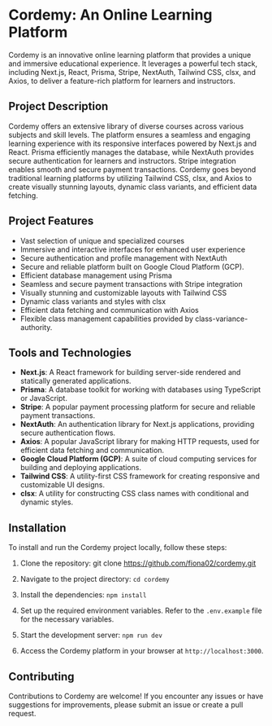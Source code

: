 # Cordemy: An Online Learning Platform

Cordemy is an innovative online learning platform that provides a unique and immersive educational experience. It leverages a powerful tech stack, including Next.js, React, Prisma, Stripe, NextAuth, Tailwind CSS, clsx, and Axios, to deliver a feature-rich platform for learners and instructors.

## Project Description

Cordemy offers an extensive library of diverse courses across various subjects and skill levels. The platform ensures a seamless and engaging learning experience with its responsive interfaces powered by Next.js and React. Prisma efficiently manages the database, while NextAuth provides secure authentication for learners and instructors. Stripe integration enables smooth and secure payment transactions. Cordemy goes beyond traditional learning platforms by utilizing Tailwind CSS, clsx, and Axios to create visually stunning layouts, dynamic class variants, and efficient data fetching.

## Project Features

- Vast selection of unique and specialized courses
- Immersive and interactive interfaces for enhanced user experience
- Secure authentication and profile management with NextAuth
- Secure and reliable platform built on Google Cloud Platform (GCP).
- Efficient database management using Prisma
- Seamless and secure payment transactions with Stripe integration
- Visually stunning and customizable layouts with Tailwind CSS
- Dynamic class variants and styles with clsx
- Efficient data fetching and communication with Axios
- Flexible class management capabilities provided by class-variance-authority.

## Tools and Technologies

- **Next.js**: A React framework for building server-side rendered and statically generated applications.
- **Prisma**: A database toolkit for working with databases using TypeScript or JavaScript.
- **Stripe**: A popular payment processing platform for secure and reliable payment transactions.
- **NextAuth**: An authentication library for Next.js applications, providing secure authentication flows.
- **Axios**: A popular JavaScript library for making HTTP requests, used for efficient data fetching and communication.
- **Google Cloud Platform (GCP)**: A suite of cloud computing services for building and deploying applications.
- **Tailwind CSS**: A utility-first CSS framework for creating responsive and customizable UI designs.
- **clsx**: A utility for constructing CSS class names with conditional and dynamic styles.

## Installation

To install and run the Cordemy project locally, follow these steps:

1. Clone the repository:  git clone https://github.com/fiona02/cordemy.git

2. Navigate to the project directory:  `cd cordemy`

3. Install the dependencies:  `npm install`

4. Set up the required environment variables. Refer to the `.env.example` file for the necessary variables.

5. Start the development server:  `npm run dev`

6. Access the Cordemy platform in your browser at `http://localhost:3000`.

## Contributing

Contributions to Cordemy are welcome! If you encounter any issues or have suggestions for improvements, please submit an issue or create a pull request.


